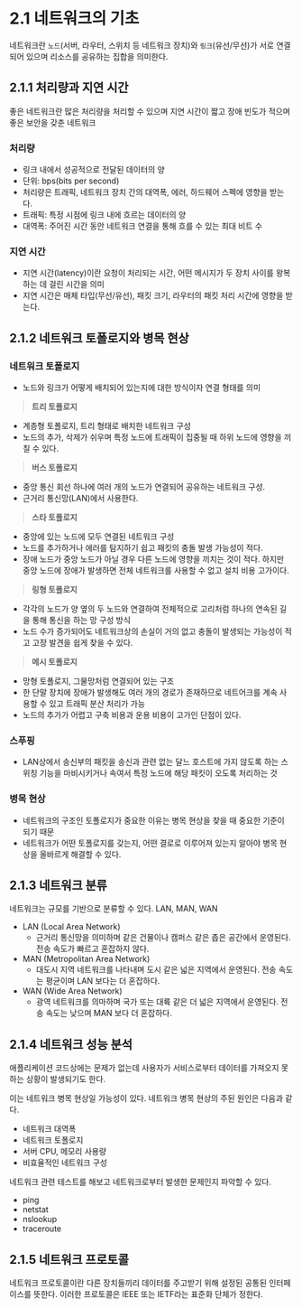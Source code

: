 # 2.1 네트워크의 기초

네트워크란 `노드`(서버, 라우터, 스위치 등 네트워크 장치)와 `링크`(유선/무선)가 서로 연결되어 있으며 리소스를 공유하는 집합을 의미한다.

## 2.1.1 처리량과 지연 시간

좋은 네트워크란 많은 처리량을 처리할 수 있으며 지연 시간이 짧고 장애 빈도가 적으며 좋은 보안을 갖춘 네트워크

### 처리량

- 링크 내에서 성공적으로 전달된 데이터의 양
- 단위: bps(bits per second)
- 처리량은 트래픽, 네트워크 장치 간의 대역폭, 에러, 하드웨어 스펙에 영향을 받는다.
- 트래픽: 특정 시점에 링크 내에 흐르는 데이터의 양
- 대역폭: 주어진 시간 동안 네트워크 연결을 통해 흐를 수 있는 최대 비트 수

### 지연 시간

- 지연 시간(latency)이란 요청이 처리되는 시간, 어떤 메시지가 두 장치 사이를 왕복하는 데 걸린 시간을 의미
- 지연 시간은 매체 타입(무선/유선), 패킷 크기, 라우터의 패킷 처리 시간에 영향을 받는다.

## 2.1.2 네트워크 토폴로지와 병목 현상

### 네트워크 토폴로지

- 노드와 링크가 어떻게 배치되어 있는지에 대한 방식이자 연결 형태를 의미

> **트리 토폴로지**
> 


- 계층형 토폴로지, 트리 형태로 배치한 네트워크 구성
- 노드의 추가, 삭제가 쉬우며 특정 노드에 트래픽이 집중될 때 하위 노드에 영향을 끼칠 수 있다.

> **버스 토폴로지**
> 


- 중앙 통신 회선 하나에 여러 개의 노드가 연결되어 공유하는 네트워크 구성.
- 근거리 통신망(LAN)에서 사용한다.

> **스타 토폴로지**
> 


- 중앙에 있는 노드에 모두 연결된 네트워크 구성
- 노드를 추가하거나 에러를 탐지하기 쉽고 패킷의 충돌 발생 가능성이 적다.
- 장애 노드가 중앙 노드가 아닐 경우 다른 노드에 영향을 끼치는 것이 적다.
하지만 중앙 노드에 장애가 발생하면 전체 네트워크를 사용할 수 없고 설치 비용 고가이다.

> **링형 토폴로지**
> 


- 각각의 노드가 양 옆의 두 노드와 연결하여 전체적으로 고리처럼 하나의 연속된 길을 통해 통신을 하는 망 구성 방식
- 노드 수가 증가되어도 네트워크상의 손실이 거의 없고 충돌이 발생되는 가능성이 적고 고장 발견을 쉽게 찾을 수 있다.

> **메시 토폴로지**
> 


- 망형 토폴로지, 그물망처럼 연결되어 있는 구조
- 한 단말 장치에 장애가 발생해도 여러 개의 경로가 존재하므로 네트어크를 계속 사용할 수 있고 트래픽 분산 처리가 가능
- 노드의 추가가 어렵고 구축 비용과 운용 비용이 고가인 단점이 있다.

### 스푸핑

- LAN상에서 송신부의 패킷을 송신과 관련 없는 달느 호스트에 가지 않도록 하는 스위칭 기능을 마비시키거나 속여서 특정 노드에 해당 패킷이 오도록 처리하는 것

### 병목 현상

- 네트워크의 구조인 토폴로지가 중요한 이유는 병목 현상을 찾을 때 중요한 기준이 되기 때문
- 네트워크가 어떤 토폴로지를 갖는지, 어떤 결로로 이루어져 있는지 알아야 병목 현상을 올바르게 해결할 수 있다.

## 2.1.3 네트워크 분류

네트워크는 규모를 기반으로 분류할 수 있다. LAN, MAN, WAN


- LAN (Local Area Network)
    - 근거리 통신망을 의미하며 같은 건물이나 캠퍼스 같은 좁은 공간에서 운영된다. 전송 속도가 빠르고 혼잡하지 않다.
- MAN (Metropolitan Area Network)
    - 대도시 지역 네트워크를 나타내며 도시 같은 넓은 지역에서 운영된다. 전송 속도는 평균이며 LAN 보다는 더 혼잡하다.
- WAN (Wide Area Network)
    - 광역 네트워크를 의마하며 국가 또는 대륙 같은 더 넓은 지역에서 운영된다. 전송 속도는 낮으며 MAN 보다 더 혼잡하다.

## 2.1.4 네트워크 성능 분석

애플리케이션 코드상에는 문제가 없는데 사용자가 서비스로부터 데이터를 가져오지 못하는 상황이 발생되기도 한다.

이는 네트워크 병목 현상일 가능성이 있다. 네트워크 병목 현상의 주된 원인은 다음과 같다.

- 네트워크 대역폭
- 네트워크 토폴로지
- 서버 CPU, 메모리 사용량
- 비효율적인 네트워크 구성

네트워크 관련 테스트를 해보고 네트워크로부터 발생한 문제인지 파악할 수 있다.

- ping
- netstat
- nslookup
- traceroute

## 2.1.5 네트워크 프로토콜

네트워크 프로토콜이란 다른 장치들끼리 데이터를 주고받기 위해 설정된 공통된 인터페이스를 뜻한다. 이러한 프로토콜은 IEEE 또는 IETF라는 표준화 단체가 정한다.
